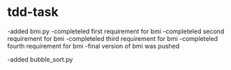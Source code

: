 # tdd-task

-added bmi.py
-completeled first requirement for bmi
-completeled second requirement for bmi
-completeled third requirement for bmi
-completeled fourth requirement for bmi
-final version of bmi was pushed

-added bubble_sort.py

